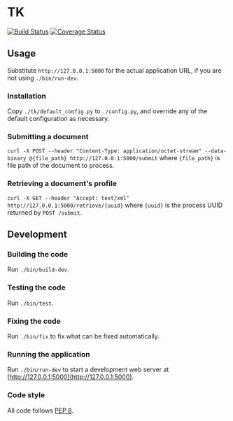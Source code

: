 # TK

[![Build Status](https://travis-ci.org/bartfeenstra/tk.svg?branch=master)](https://travis-ci.org/bartfeenstra/tk) [![Coverage Status](https://coveralls.io/repos/github/bartfeenstra/tk/badge.svg?branch=master)](https://coveralls.io/github/bartfeenstra/tk?branch=master)

## Usage
Substitute `http://127.0.0.1:5000` for the actual application URL, if
you are not using `./bin/run-dev`.

### Installation
Copy `./tk/default_config.py` to `./config.py`, and override any of the
default configuration as necessary.

### Submitting a document
`curl -X POST --header "Content-Type: application/octet-stream" --data-binary @{file_path} http://127.0.0.1:5000/submit`
where `{file_path}` is file path of the document to process.

### Retrieving a document's profile
`curl -X GET --header "Accept: text/xml" http://127.0.0.1:5000/retrieve/{uuid}`
where `{uuid}` is the process UUID returned by `POST /submit`.

## Development

### Building the code
Run `./bin/build-dev`.

### Testing the code
Run `./bin/test`.

### Fixing the code
Run `./bin/fix` to fix what can be fixed automatically.

### Running the application
Run `./bin/run-dev` to start a development web server at
[http://127.0.0.1:5000](http://127.0.0.1:5000).

### Code style
All code follows [PEP 8](https://www.python.org/dev/peps/pep-0008/).

